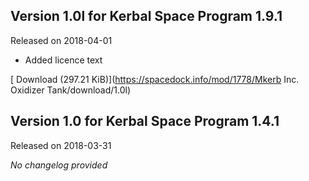## Version 1.0l for Kerbal Space Program 1.9.1

Released on 2018-04-01

* Added licence text

[ Download (297.21 KiB)](https://spacedock.info/mod/1778/Mkerb Inc. Oxidizer Tank/download/1.0l)

## Version 1.0 for Kerbal Space Program 1.4.1

Released on 2018-03-31

*No changelog provided*